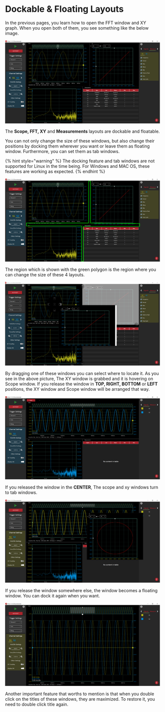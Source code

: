 # Dockable & Floating Layouts

In the previous pages, you learn how to open the FFT window and XY graph. When you open both of them, you see something like the below image.

![](../../../../.gitbook/assets/image%20%2887%29.png)

The **Scope, FFT, XY** and **Measurements** layouts are dockable and floatable. 

You can not only change the size of these windows, but also change their positions by docking them wherever you want or leave them as floating window. Furthermore, you can set them as tab windows.

{% hint style="warning" %}
The docking feature and tab windows are not supported for Linux in the time being. For Windows and MAC OS, these features are working as expected.
{% endhint %}

![](../../../../.gitbook/assets/image%20%2839%29.png)

The region which is shown with the green polygon is the region where you can change the size of these 4 layouts.

![](../../../../.gitbook/assets/image%20%2870%29.png)

By dragging one of these windows you can select where to locate it. As you see in the above picture, The XY window is grabbed and it is hovering on Scope window. If you release the window in **TOP, RIGHT, BOTTOM** or **LEFT** positions, the XY window and Scope window will be arranged that way. 

![](../../../../.gitbook/assets/image%20%284%29.png)

If you released the window in the **CENTER**, The scope and xy windows turn to tab windows.

![](../../../../.gitbook/assets/image%20%2831%29.png)

If you release the window somewhere else, the window becomes a floating window. You can dock it again when you want. 

![](../../../../.gitbook/assets/image%20%2858%29.png)

Another important feature that worths to mention is that when you double click on the titles of these windows, they are maximized. To restore it, you need to double click title again.





